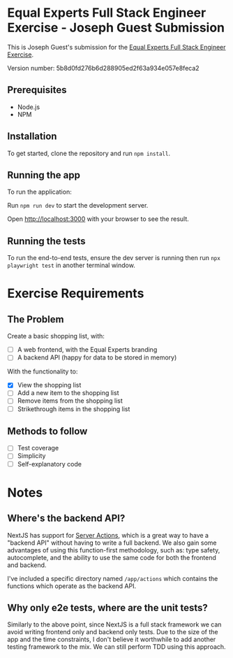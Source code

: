 # Equal Experts Full Stack Engineer Exercise - Joseph Guest Submission

This is Joseph Guest's submission for the [Equal Experts Full Stack Engineer Exercise](https://equalexperts.github.io/ee-tech-interviews-uk/grocery-list-problem.html).

Version number: 5b8d0fd276b6d288905ed2f63a934e057e8feca2

## Prerequisites

- Node.js
- NPM

## Installation

To get started, clone the repository and run `npm install`.

## Running the app

To run the application:

Run `npm run dev` to start the development server.

Open [http://localhost:3000](http://localhost:3000) with your browser to see the result.

## Running the tests

To run the end-to-end tests, ensure the dev server is running then run `npx playwright test` in another terminal window.

# Exercise Requirements

## The Problem

Create a basic shopping list, with:

- [ ] A web frontend, with the Equal Experts branding
- [ ] A backend API (happy for data to be stored in memory)

With the functionality to:

- [x] View the shopping list
- [ ] Add a new item to the shopping list
- [ ] Remove items from the shopping list
- [ ] Strikethrough items in the shopping list

## Methods to follow

- [ ] Test coverage
- [ ] Simplicity
- [ ] Self-explanatory code

# Notes

## Where's the backend API?

NextJS has support for [Server Actions](https://nextjs.org/docs/app/building-your-application/data-fetching/server-actions-and-mutations), which is a great way to have a "backend API" without having to write a full backend. We also gain some advantages of using this function-first methodology, such as: type safety, autocomplete, and the ability to use the same code for both the frontend and backend.

I've included a specific directory named `/app/actions` which contains the functions which operate as the backend API.

## Why only e2e tests, where are the unit tests?

Similarly to the above point, since NextJS is a full stack framework we can avoid writing frontend only and backend only tests. Due to the size of the app and the time constraints, I don't believe it worthwhile to add another testing framework to the mix. We can still perform TDD using this approach.
